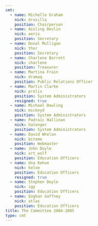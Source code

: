 ```yaml
---
cmt:
  - name: Michelle Graham
    nick: drusilla
    position: Chairperson
  - name: Aisling Devlin
    nick: aeris
    position: Secretary
  - name: Donal Mulligan
    nick: thor
    position: Secretary
  - name: Charlene Barrett
    nick: charlene
    position: Treasurer
  - name: Martina Frain
    nick: dramaq
    position: Public Relations Officer
  - name: Martin Clarke
    nick: prolix
    position: System Administrators
    resigned: true
  - name: Michael Dowling
    nick: mickeyd
    position: System Administrators
  - name: Padraic Hallinan
    nick: halenger
    position: System Administrators
  - name: David Whelan
    nick: biteme
    position: Webmaster
  - name: John Doyle
    nick: art_wolf
    position: Education Officers
  - name: Una Kehoe
    nick: keloe
    position: Education Officers
    resigned: true
  - name: Stephen Doyle
    nick: igy
    position: Education Officers
  - name: Eoghan Gaffney
    nick: atlas
    position: Education Officers
title: The Committee 2004-2005
type: cmt
---
```

